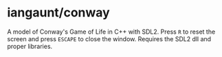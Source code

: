 # iangaunt/conway

A model of Conway's Game of Life in C++ with SDL2. Press `R` to reset the screen and press `ESCAPE` to close the window. Requires the SDL2 dll and proper libraries.